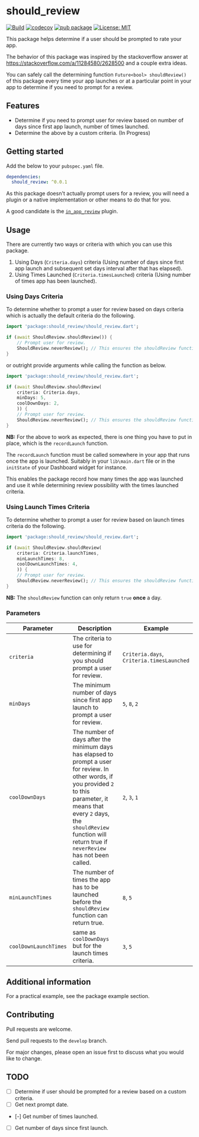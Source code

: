 # should_review

[![Build](https://github.com/francis94c/should_review/actions/workflows/main.yml/badge.svg)](https://github.com/francis94c/should_review/actions/workflows/main.yml) [![codecov](https://codecov.io/gh/francis94c/should_review/branch/master/graph/badge.svg?token=KCPSZJHEO9)](https://codecov.io/gh/francis94c/should_review) [![pub package](https://img.shields.io/pub/v/should_review.svg)](https://pub.dev/packages/should_review) [![License: MIT](https://img.shields.io/badge/License-MIT-yellow.svg)](https://opensource.org/licenses/MIT)

This package helps determine if a user should be prompted to rate your app.

The behavior of this package was inspired by the stackoverflow answer at https://stackoverflow.com/a/11284580/2628500 and a couple extra ideas.

You can safely call the determining function `Future<bool> shouldReview()` of this package every time your app launches or at a particular point in your app to determine if you need to prompt for a review.

## Features

- Determine if you need to prompt user for review based on number of days since first app launch, number of times launched.
- Determine the above by a custom criteria. (In Progress)

## Getting started

Add the below to your `pubspec.yaml` file.

```yaml
dependencies:
  should_review: ^0.0.1
```

As this package doesn't actually prompt users for a review, you will need a plugin or a native implementation or other means to do that for you.

A good candidate is the [`in_app_review`](https://pub.dev/packages/in_app_review) plugin.

## Usage

There are currently two ways or criteria with which you can use this package.

1. Using Days (`Criteria.days`) criteria (Using number of days since first app launch and subsequent set days interval after that has elapsed).
2. Using Times Launched (`Criteria.timesLaunched`) criteria (Using number of times app has been launched).

### Using Days Criteria

To determine whether to prompt a user for review based on days criteria which is actually the default criteria do the following.

```dart
import 'package:should_review/should_review.dart';

if (await ShouldReview.shouldReview()) {
    // Prompt user for review.
    ShouldReview.neverReview(); // This ensures the shouldReview function never returns true again.
}
```

or outright provide arguments while calling the function as below.

```dart
import 'package:should_review/should_review.dart';

if (await ShouldReview.shouldReview(
    criteria: Criteria.days,
    minDays: 5,
    coolDownDays: 2,
    )) {
    // Prompt user for review.
    ShouldReview.neverReview(); // This ensures the shouldReview function never returns true again.
}
```
__NB:__ For the above to work as expected, there is one thing you have to put in place, which is the `recordLaunch` function.

The `recordLaunch` function must be called somewhere in your app that runs once the app is launched. Suitably in your `lib\main.dart` file or in the `initState` of your Dashboard widget for instance.

This enables the package record how many times the app was launched and use it while determining review possibility with the times launched criteria.

### Using Launch Times Criteria

To determine whether to prompt a user for review based on launch times criteria do the following.

```dart
import 'package:should_review/should_review.dart';

if (await ShouldReview.shouldReview(
    criteria: Criteria.launchTimes,
    minLaunchTimes: 8,
    coolDownLaunchTimes: 4,
    )) {
    // Prompt user for review.
    ShouldReview.neverReview(); // This ensures the shouldReview function never returns true again.
}
```

__NB:__ The `shouldReview` function can only return `true` __once__ a day.

### Parameters

| Parameter             | Description                                                                                                                                                                                                                                                 | Example                                   |
|-----------------------|-------------------------------------------------------------------------------------------------------------------------------------------------------------------------------------------------------------------------------------------------------------|-------------------------------------------|
| `criteria`            | The criteria to use for determining if you should prompt a user for review.                                                                                                                                                                                 | `Criteria.days`, `Criteria.timesLaunched` |
| `minDays`             | The minimum number of days since first app launch to prompt a user for review.                                                                                                                                                                              | `5`, `8`, `2`                             |
| `coolDownDays`        | The number of days after the minimum days has elapsed to prompt a user for review. In other words, if you provided `2` to this parameter, it means that every `2` days, the `shouldReview` function will return true if `neverReview` has not been called. | `2`, `3`, `1`                             |
| `minLaunchTimes`      | The number of times the app has to be launched before the `shouldReview` function can return true.                                                                                                                                                          | `8`, `5`                                  |
| `coolDownLaunchTimes` | same as `coolDownDays` but for the launch times criteria.                                                                                                                                                                                                   | `3`, `5`                                  |

## Additional information

For a practical example, see the package example section.

## Contributing

Pull requests are welcome.

Send pull requests to the `develop` branch.

For major changes, please open an issue first to discuss what you would like to change.

## TODO

- [ ] Determine if user should be prompted for a review based on a custom criteria.
- [ ] Get next prompt date.
- [-] Get number of times launched.
- [ ] Get number of days since first launch.
